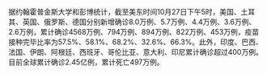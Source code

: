 据约翰霍普金斯大学和彭博统计，截至美东时间10月27日下午5时，美国、土耳其、英国、俄罗斯、德国分别新增确诊8.0万例、5.7万例、4.4万例、3.6万例、2.6万例，累计确诊4568万例、794万例、894万例、822万例、453万例，疫苗接种完毕比率为57.5%、58.1%、68.2%、32.6%、66.3%。此外，印度、巴西、法国、伊朗、阿根廷、西班牙、哥伦比亚、意大利、印尼累计确诊超过400万例。目前全球累计确诊2.45亿例，累计死亡497万例。